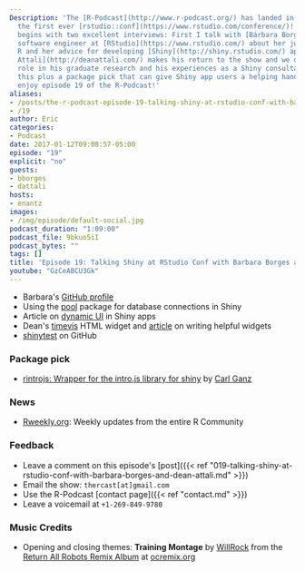 ```yaml
---
Description: 'The [R-Podcast](http://www.r-podcast.org/) has landed in Orlando for
  the first ever [rstudio::conf](https://www.rstudio.com/conference/)!  Our coverage
  begins with two excellent interviews: First I talk with [Bárbara Borges Ribeiro](https://github.com/bborgesr),
  software engineer at [RStudio](https://www.rstudio.com/) about her journey to using
  R and her advice for developing [Shiny](http://shiny.rstudio.com/) apps.  Then [Dean
  Attali](http://deanattali.com/) makes his return to the show and we discuss R''s
  role in his graduate research and his experiences as a Shiny consultant.  All of
  this plus a package pick that can give Shiny app users a helping hand.  I hope you
  enjoy episode 19 of the R-Podcast!'
aliases:
- /posts/the-r-podcast-episode-19-talking-shiny-at-rstudio-conf-with-barbara-borges-and-dean-attali.html
- /19
author: Eric
categories:
- Podcast
date: 2017-01-12T09:08:57-05:00
episode: "19"
explicit: "no"
guests:
- bborges
- dattali
hosts:
- enantz
images:
- /img/episode/default-social.jpg
podcast_duration: "1:09:00"
podcast_file: 9bkuo5iI
podcast_bytes: ""
tags: []
title: 'Episode 19: Talking Shiny at RStudio Conf with Barbara Borges and Dean Attali'
youtube: "GzCeABCU3Gk"
---
```


* Barbara's [GitHub profile](https://github.com/bborgesr)
* Using the [pool](http://shiny.rstudio.com/articles/pool-basics.html) package for database connections in Shiny
* Article on [dynamic UI](http://shiny.rstudio.com/articles/dynamic-ui.html) in Shiny apps
* Dean's [timevis](https://github.com/daattali/timevis) HTML widget and [article](http://deanattali.com/blog/htmlwidgets-tips/) on writing helpful widgets
* [shinytest](https://github.com/rstudio/shinytest) on GitHub

### Package pick

- [rintrojs: Wrapper for the intro.js library for shiny](https://github.com/carlganz/rintrojs) by [Carl Ganz](https://github.com/carlganz)

### News

* [Rweekly.org](https://rweekly.org/): Weekly updates from the entire R Community

### Feedback

- Leave a comment on this episode's [post]({{< ref "019-talking-shiny-at-rstudio-conf-with-barbara-borges-and-dean-attali.md" >}})
- Email the show: `thercast[at]gmail.com`
- Use the R-Podcast [contact page]({{< ref "contact.md" >}})
- Leave a voicemail at `+1-269-849-9780`

### Music Credits

- Opening and closing themes: __Training Montage__ by [WillRock](http://ocremix.org/artist/5043/willrock)  from the [Return All Robots Remix Album](http://ocremix.org/events/returnallrobots/) at [ocremix.org](http://ocremix.org/)
